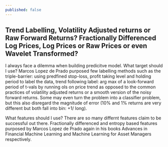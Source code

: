 ```yaml
---
published: false
---
```


## Trend Labelling, Volatility Adjusted returns or Raw Forward Returns? Fractionally Differenced Log Prices, Log Prices or Raw Prices or even Wavelet Transformed?

I always face a dilemma when building predicitve model. 
What target should I use? Marcos Lopez de Prado purposed few labelling methods such as the triple-barrier: using predfined stop-loss, profit taking level and holding period to label the data, trend following label: arg max of a look-forward period of t-vals by running ols on price trend as opposed to the common practices of volatility adjusted returns or a smooth version of the noisy forward returns. Some may even turn the problem into a classifier problem, but this also disregard the magnitude of error (10% and 1% returns are very different but both fall into bin: +1/ long). 

What features should I use? There are so many differnt features claim to be successful out there. Fractionally differenced and entropy based features purposed by Marcos Lopez de Prado again in his books Advances in Financial Machine Learning and Machine Learning for Asset Managers respectively. 